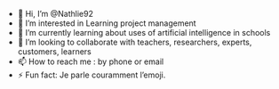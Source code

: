 - 👋 Hi, I’m @Nathlie92
- 👀 I’m interested in Learning project management 
- 🌱 I’m currently learning about uses of artificial intelligence in schools
- 💞️ I’m looking to collaborate with teachers, researchers, experts, customers, learners
- 📫 How to reach me : by phone or email
- ⚡ Fun fact: Je parle couramment l’emoji.

<!---
Nathlie92/Nathlie92 is a ✨ special ✨ repository because its `EADME.md` (this file) appears on your GitHub profile.
You can click the Preview link to take a look at your changes.
--->
